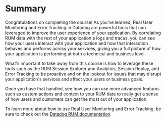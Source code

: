 # Summary

Congratulations on completing the course! As you've learned, Real User Monitoring and Error Tracking in Datadog are powerful tools that can leveraged to improve the user experience of your application. By correlating RUM data with the rest of your application's logs and traces, you can see how your users interact with your application and how that interaction behaves and performs across your services, giving you a full picture of how your application is performing at both a technical and business level.

What's important to take away from this course is how to leverage these tools such as the RUM Session Explorer and Analytics, Session Replay, and Error Tracking to be proactive and on the lookout for issues that may disrupt your application's services and affect your users or business goals. 

Once you have that handled, see how you can use more advanced features such as custom actions and context to your RUM data to really get a sense of how users and customers can get the most out of your application.

To learn more about how to use Real User Monitoring and Error Tracking, be sure to check out the [Datadog RUM documentation](https://docs.datadoghq.com/real_user_monitoring).
